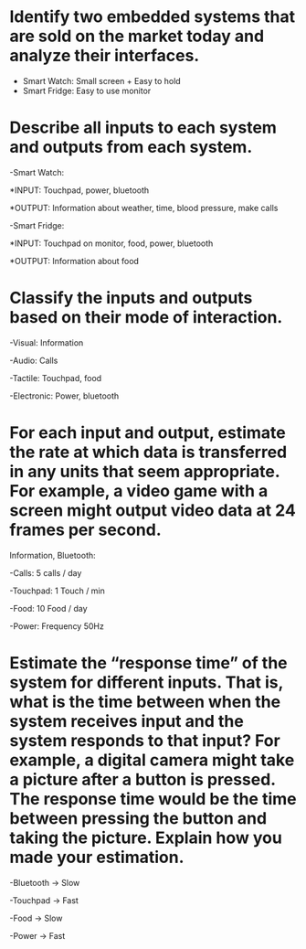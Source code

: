 #    Identify two embedded systems that are sold on the market today and analyze their interfaces.

* Smart Watch: Small screen + Easy to hold
* Smart Fridge: Easy to use monitor

#    Describe all inputs to each system and outputs from each system.

-Smart Watch:

*INPUT: Touchpad, power, bluetooth

*OUTPUT: Information about weather, time, blood pressure, make calls

-Smart Fridge:

*INPUT: Touchpad on monitor, food, power, bluetooth

*OUTPUT: Information about food

#     Classify the inputs and outputs based on their mode of interaction.

-Visual: Information

-Audio: Calls

-Tactile: Touchpad, food

-Electronic: Power, bluetooth

#      For each input and output, estimate the rate at which data is transferred in any units that seem appropriate. For example, a video game with a screen might output video data at 24 frames per second.
Information, Bluetooth: 

-Calls: 5 calls / day

-Touchpad: 1 Touch / min

-Food: 10 Food / day

-Power: Frequency 50Hz

#      Estimate the “response time” of the system for different inputs. That is, what is the time between when the system receives input and the system responds to that input? For example, a digital camera might take a picture after a button is pressed. The response time would be the time between pressing the button and taking the picture. Explain how you made your estimation.

-Bluetooth -> Slow

-Touchpad -> Fast

-Food -> Slow

-Power -> Fast
